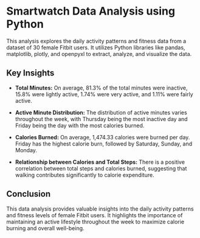 # Smartwatch Data Analysis using Python

This analysis explores the daily activity patterns and fitness data from a dataset of 30 female Fitbit users. It utilizes Python libraries like pandas, matplotlib, plotly, and openpyxl to extract, analyze, and visualize the data.

## Key Insights

- **Total Minutes:** On average, 81.3% of the total minutes were inactive, 15.8% were lightly active, 1.74% were very active, and 1.11% were fairly active.

- **Active Minute Distribution:** The distribution of active minutes varies throughout the week, with Thursday being the most inactive day and Friday being the day with the most calories burned.

- **Calories Burned:** On average, 1,474.33 calories were burned per day. Friday has the highest calorie burn, followed by Saturday, Sunday, and Monday.

- **Relationship between Calories and Total Steps:** There is a positive correlation between total steps and calories burned, suggesting that walking contributes significantly to calorie expenditure.

## Conclusion

This data analysis provides valuable insights into the daily activity patterns and fitness levels of female Fitbit users. It highlights the importance of maintaining an active lifestyle throughout the week to maximize calorie burning and overall well-being.

